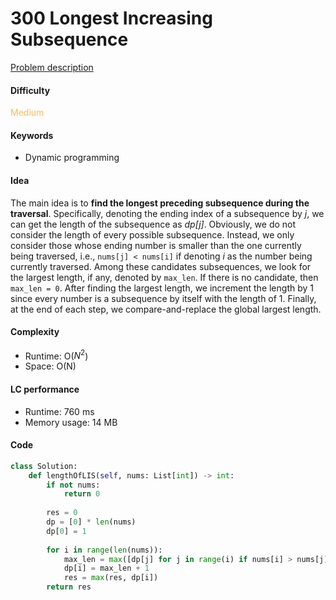 300 Longest Increasing Subsequence
=======================
[Problem description](https://leetcode.com/problems/longest-increasing-subsequence/)

#### Difficulty
<span style="color:#FABC60">Medium</span>

#### Keywords
- Dynamic programming

#### Idea
The main idea is to **find the longest preceding subsequence during the traversal**. Specifically, denoting the ending index of a subsequence by *j*, we can get the length of the subsequence as *dp[j]*. Obviously, we do not consider the length of every possible subsequence. Instead, we only consider those whose ending number is smaller than the one currently being traversed, i.e., `nums[j] < nums[i]` if denoting *i* as the number being currently traversed. Among these candidates subsequences, we look for the largest length, if any, denoted by `max_len`. If there is no candidate, then `max_len = 0`. After finding the largest length, we increment the length by 1 since every number is a subsequence by itself with the length of 1. Finally, at the end of each step, we compare-and-replace the global largest length. 

#### Complexity
- Runtime: O($N^2$)
- Space: O(N)

#### LC performance
- Runtime: 760 ms
- Memory usage: 14 MB

#### Code
```python
class Solution:
    def lengthOfLIS(self, nums: List[int]) -> int:
        if not nums:
            return 0
        
        res = 0
        dp = [0] * len(nums)
        dp[0] = 1
        
        for i in range(len(nums)):
            max_len = max([dp[j] for j in range(i) if nums[i] > nums[j]], default=0)
            dp[i] = max_len + 1
            res = max(res, dp[i])
        return res
```